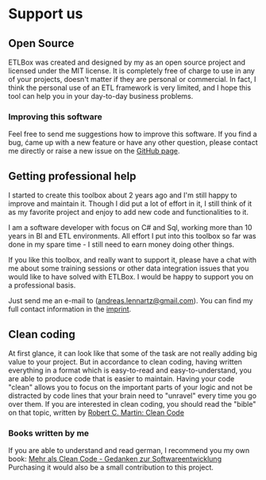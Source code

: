 ﻿# Support us

## Open Source

ETLBox was created and designed by my as an open source project and licensed under the MIT license. It is completely
free of charge to use in any of your projects, doesn't matter if they are personal or commercial. In fact,
I think the personal use of an ETL framework is very limited, and I hope this tool can help you in your day-to-day business
problems.

### Improving this software

Feel free to send me suggestions how to improve this software. If you find a bug, ćame up with a new feature
or have any other question, please contact me directly or raise a new issue on the [GitHub page](https://github.com/roadrunnerlenny/etlbox).

## Getting professional help

I started to create this toolbox about 2 years ago and I'm still happy to improve and maintain it. 
Though I did put a lot of effort in it, I still think of it as my favorite project and enjoy to add new code
and functionalities to it.

I am a software developer with focus on C# and Sql, working more than 10 years in BI and ETL environments.
All effort I put into this toolbox so far was done in my spare time - I still need to earn money doing other things. 

If you like this toolbox, and really want to support it,  please have a chat with me about some training sessions
or other data integration issues that you would like to have solved with ETLBox. I would be happy to support you
 on a professional basis.

Just send me an e-mail to (andreas.lennartz@gmail.com). 
You can find my full contact information in the [imprint](imprint.md).

## Clean coding

At first glance, it can look like that some of the task are not really adding big value to your project. But in accordance to clean coding, 
having written everything in a format which is easy-to-read and easy-to-understand, you are able to produce code that is easier to maintain. Having your code "clean" 
allows you to focus on the important parts of your logic and not be distracted by code lines that your brain need to "unravel" every time you go over them.
If you are interested in clean coding, you should read the "bible" on that topic, written by 
[Robert C. Martin: Clean Code](https://www.amazon.de/gp/product/0132350882/ref=as_li_tl?ie=UTF8&camp=1638&creative=6742&creativeASIN=0132350882&linkCode=as2&tag=andreaslennar-21&linkId=CAKVL4PO6YCRW53L)

### Books written by me

If you are able to understand and read german, I recommend you my own book: 
[Mehr als Clean Code - Gedanken zur Softwareentwicklung](https://www.amazon.de/gp/product/3735736513/ref=as_li_tl?ie=UTF8&camp=1638&creative=6742&creativeASIN=3735736513&linkCode=as2&tag=andreaslennar-21&linkId=D6HR6S6YAQ65Q3S6)
Purchasing it would also be a small contribution to this project.